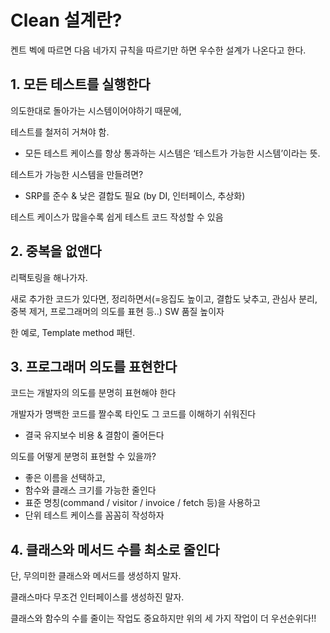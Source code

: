 # Clean 설계란?

켄트 벡에 따르면 다음 네가지 규칙을 따르기만 하면 우수한 설계가 나온다고 한다.

## 1. 모든 테스트를 실행한다

의도한대로 돌아가는 시스템이어야하기 때문에,

테스트를 철저히 거쳐야 함.

- 모든 테스트 케이스를 항상 통과하는 시스템은 ‘테스트가 가능한 시스템’이라는 뜻.

테스트가 가능한 시스템을 만들려면?

- SRP를 준수 & 낮은 결합도 필요 (by DI, 인터페이스, 추상화)

테스트 케이스가 많을수록 쉽게 테스트 코드 작성할 수 있음

## 2. 중복을 없앤다

리팩토링을 해나가자.

새로 추가한 코드가 있다면, 정리하면서(=응집도 높이고, 결합도 낮추고, 관심사 분리, 중복 제거, 프로그래머의 의도를 표현 등..) SW 품질 높이자

한 예로, Template method 패턴.

## 3. 프로그래머 의도를 표현한다

코드는 개발자의 의도를 분명히 표현해야 한다

개발자가 명백한 코드를 짤수록 타인도 그 코드를 이해하기 쉬워진다

- 결국 유지보수 비용 & 결함이 줄어든다

의도를 어떻게 분명히 표현할 수 있을까?

- 좋은 이름을 선택하고,
- 함수와 클래스 크기를 가능한 줄인다
- 표준 명칭(command / visitor / invoice / fetch 등)을 사용하고
- 단위 테스트 케이스를 꼼꼼히 작성하자

## 4. 클래스와 메서드 수를 최소로 줄인다

단, 무의미한 클래스와 메서드를 생성하지 말자.

클래스마다 무조건 인터페이스를 생성하진 말자.

클래스와 함수의 수를 줄이는 작업도 중요하지만 위의 세 가지 작업이 더 우선순위다!!